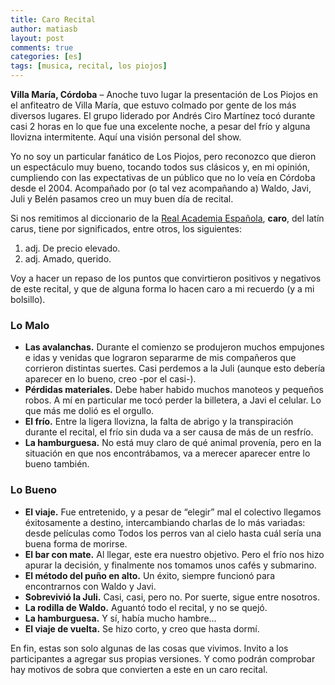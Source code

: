 ```yaml
---
title: Caro Recital
author: matiasb
layout: post
comments: true
categories: [es]
tags: [musica, recital, los piojos]
---
```

**Villa María, Córdoba** &#8211; Anoche tuvo lugar la presentación de Los Piojos en el anfiteatro de Villa María, que estuvo colmado por gente de los más diversos lugares. El grupo liderado por Andrés Ciro Martínez tocó durante casi 2 horas en lo que fue una excelente noche, a pesar del frío y alguna llovizna intermitente. Aquí una visión personal del show.

Yo no soy un particular fanático de Los Piojos, pero reconozco que dieron un espectáculo muy bueno, tocando todos sus clásicos y, en mi opinión, cumpliendo con las expectativas de un público que no lo veía en Córdoba desde el 2004. Acompañado por (o tal vez acompañando a) Waldo, Javi, Juli y Belén pasamos creo un muy buen día de recital.

Si nos remitimos al diccionario de la <a href="http://buscon.rae.es/draeI/SrvltConsulta?TIPO_BUS=3&LEMA=caro" title="caro" target="_blank">Real Academia Española</a>, **caro**, del latín carus, tiene por significados, entre otros, los siguientes:

1.  adj. De precio elevado.
2.  adj. Amado, querido.

Voy a hacer un repaso de los puntos que convirtieron positivos y negativos de este recital, y que de alguna forma lo hacen caro a mi recuerdo (y a mi bolsillo).

### Lo Malo

*   **Las avalanchas.** Durante el comienzo se produjeron muchos empujones e idas y venidas que lograron separarme de mis compañeros que corrieron distintas suertes. Casi perdemos a la Juli (aunque esto debería aparecer en lo bueno, creo -por el casi-).
*   **Pérdidas materiales.** Debe haber habido muchos manoteos y pequeños robos. A mí en particular me tocó perder la billetera, a Javi el celular. Lo que más me dolió es el orgullo.
*   **El frío.** Entre la ligera llovizna, la falta de abrigo y la transpiración durante el recital, el frío sin duda va a ser causa de más de un resfrío.
*   **La hamburguesa.** No está muy claro de qué animal provenía, pero en la situación en que nos encontrábamos, va a merecer aparecer entre lo bueno también.

### Lo Bueno

*   **El viaje.** Fue entretenido, y a pesar de “elegir” mal el colectivo llegamos éxitosamente a destino, intercambiando charlas de lo más variadas: desde películas como Todos los perros van al cielo hasta cuál sería una buena forma de morirse.
*   **El bar con mate.** Al llegar, este era nuestro objetivo. Pero el frío nos hizo apurar la decisión, y finalmente nos tomamos unos cafés y submarino.
*   **El método del puño en alto.** Un éxito, siempre funcionó para encontrarnos con Waldo y Javi.
*   **Sobrevivió la Juli.** Casi, casi, pero no. Por suerte, sigue entre nosotros.
*   **La rodilla de Waldo.** Aguantó todo el recital, y no se quejó.
*   **La hamburguesa.** Y sí, había mucho hambre…
*   **El viaje de vuelta.** Se hizo corto, y creo que hasta dormí.

En fin, estas son solo algunas de las cosas que vivimos. Invito a los participantes a agregar sus propias versiones. Y como podrán comprobar hay motivos de sobra que convierten a este en un caro recital.